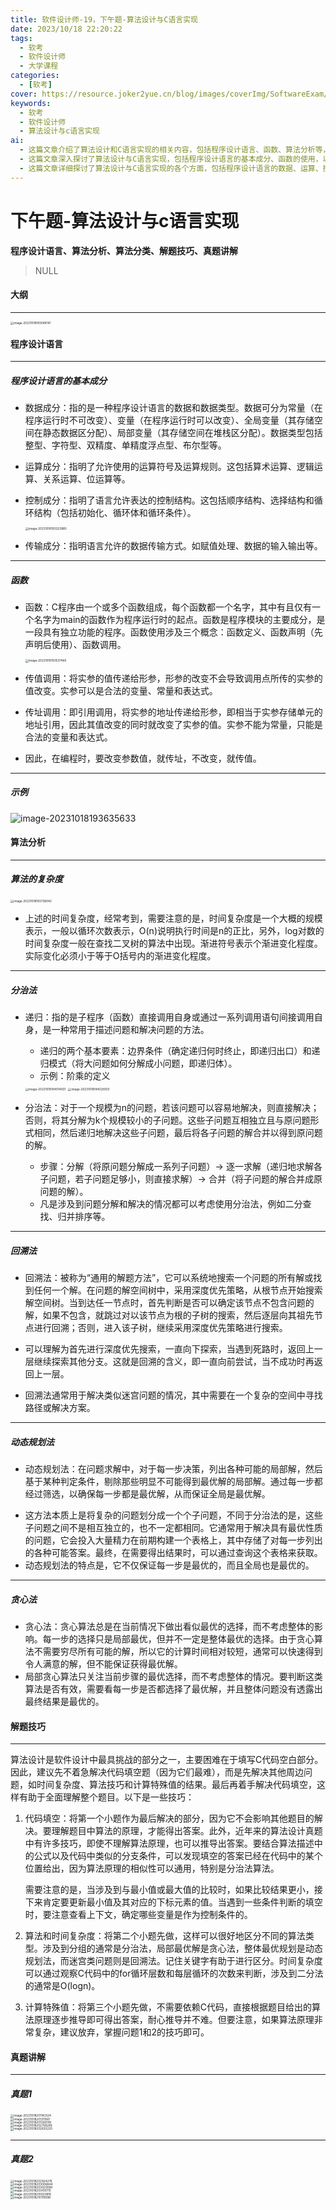 ```yaml
---
title: 软件设计师-19，下午题-算法设计与C语言实现 
date: 2023/10/18 22:20:22
tags:
  - 软考
  - 软件设计师
  - 大学课程
categories:
  - [软考]
cover: https://resource.joker2yue.cn/blog/images/coverImg/SoftwareExam/软件设计师.png
keywords:
  - 软考
  - 软件设计师
  - 算法设计与c语言实现
ai:
  - 这篇文章介绍了算法设计和C语言实现的相关内容，包括程序设计语言、函数、算法分析等，提供了解题技巧和真题解析。
  - 这篇文章深入探讨了算法设计与C语言实现，包括程序设计语言的基本成分、函数的使用，以及不同类型的算法，如动态规划、贪心法等。此外，提供了解题技巧，建议从不同题目入手，最后解决代码填空题。真题解析有助于考生理解如何应用所学知识。
  - 这篇文章详细探讨了算法设计与C语言实现的各个方面，包括程序设计语言的数据、运算、控制和传输成分，函数的定义和调用，以及算法分析中的时间复杂度、分治法、回溯法、动态规划法和贪心法。此外，提供了解题技巧，建议先解决与C代码无关的问题，然后深入分析代码填空部分。通过真题解析，读者可以更好地理解如何应用这些知识解决实际问题，为考试做好准备。
---
```

# 下午题-算法设计与c语言实现

**程序设计语言、算法分析、算法分类、解题技巧、真题讲解**

> NULL



#### 大纲

----

<img src="./软件设计师-19.assets/image-20231018193048141.png" alt="image-20231018193048141" style="zoom:33%;" />

#### 程序设计语言

---

##### 程序设计语言的基本成分

* 数据成分：指的是一种程序设计语言的数据和数据类型。数据可分为常量（在程序运行时不可改变）、变量（在程序运行时可以改变）、全局变量（其存储空间在静态数据区分配）、局部变量（其存储空间在堆栈区分配）。数据类型包括整型、字符型、双精度、单精度浮点型、布尔型等。

* 运算成分：指明了允许使用的运算符号及运算规则。这包括算术运算、逻辑运算、关系运算、位运算等。

* 控制成分：指明了语言允许表达的控制结构。这包括顺序结构、选择结构和循环结构（包括初始化、循环体和循环条件）。

  <img src="./软件设计师-19.assets/image-20231018193323985.png" alt="image-20231018193323985" style="zoom:33%;" />

* 传输成分：指明语言允许的数据传输方式。如赋值处理、数据的输入输出等。

---

##### 函数

* 函数：C程序由一个或多个函数组成，每个函数都一个名字，其中有且仅有一个名字为main的函数作为程序运行时的起点。函数是程序模块的主要成分，是一段具有独立功能的程序。函数使用涉及三个概念：函数定义、函数声明（先声明后使用）、函数调用。

  <img src="./软件设计师-19.assets/image-20231018193537460.png" alt="image-20231018193537460" style="zoom:33%;" />

* 传值调用：将实参的值传递给形参，形参的改变不会导致调用点所传的实参的值改变。实参可以是合法的变量、常量和表达式。
* 传址调用：即引用调用，将实参的地址传递给形参，即相当于实参存储单元的地址引用，因此其值改变的同时就改变了实参的值。实参不能为常量，只能是合法的变量和表达式。
* 因此，在编程时，要改变参数值，就传址，不改变，就传值。

---

##### 示例

![image-20231018193635633](./软件设计师-19.assets/image-20231018193635633.png)



#### 算法分析

---

##### 算法的复杂度

<img src="./软件设计师-19.assets/image-20231018193738042.png" alt="image-20231018193738042" style="zoom:33%;" />

* 上述的时间复杂度，经常考到，需要注意的是，时间复杂度是一个大概的规模表示，一般以循环次数表示，O(n)说明执行时间是n的正比，另外，log对数的时间复杂度一般在查找二叉树的算法中出现。渐进符号表示个渐进变化程度。实际变化必须小于等于O括号内的渐进变化程度。

----

##### 分治法

* 递归：指的是子程序（函数）直接调用自身或通过一系列调用语句间接调用自身，是一种常用于描述问题和解决问题的方法。

  - 递归的两个基本要素：边界条件（确定递归何时终止，即递归出口）和递归模式（将大问题如何分解成小问题，即递归体）。
  - 示例：阶乘的定义

  <img src="./软件设计师-19.assets/image-20231018194014931.png" alt="image-20231018194014931" style="zoom:33%;" />

  <img src="./软件设计师-19.assets/image-20231018194029303.png" alt="image-20231018194029303" style="zoom:33%;" />

* 分治法：对于一个规模为n的问题，若该问题可以容易地解决，则直接解决；否则，将其分解为k个规模较小的子问题。这些子问题互相独立且与原问题形式相同，然后递归地解决这些子问题，最后将各子问题的解合并以得到原问题的解。

  - 步骤：分解（将原问题分解成一系列子问题）→ 逐一求解（递归地求解各子问题，若子问题足够小，则直接求解）→ 合并（将子问题的解合并成原问题的解）。
  - 凡是涉及到问题分解和解决的情况都可以考虑使用分治法，例如二分查找、归并排序等。

----

##### 回溯法

* 回溯法：被称为“通用的解题方法”，它可以系统地搜索一个问题的所有解或找到任何一个解。在问题的解空间树中，采用深度优先策略，从根节点开始搜索解空间树。当到达任一节点时，首先判断是否可以确定该节点不包含问题的解，如果不包含，就跳过对以该节点为根的子树的搜索，然后逐层向其祖先节点进行回溯；否则，进入该子树，继续采用深度优先策略进行搜索。

* 可以理解为首先进行深度优先搜索，一直向下探索，当遇到死路时，返回上一层继续探索其他分支。这就是回溯的含义，即一直向前尝试，当不成功时再返回上一层。

* 回溯法通常用于解决类似迷宫问题的情况，其中需要在一个复杂的空间中寻找路径或解决方案。

----

##### 动态规划法

- 动态规划法：在问题求解中，对于每一步决策，列出各种可能的局部解，然后基于某种判定条件，剔除那些明显不可能得到最优解的局部解。通过每一步都经过筛选，以确保每一步都是最优解，从而保证全局是最优解。

* 这方法本质上是将复杂的问题划分成一个个子问题，不同于分治法的是，这些子问题之间不是相互独立的，也不一定都相同。它通常用于解决具有最优性质的问题，它会投入大量精力在前期构建一个表格上，其中存储了对每一步列出的各种可能答案。最终，在需要得出结果时，可以通过查询这个表格来获取。
* 动态规划法的特点是，它不仅保证每一步是最优的，而且全局也是最优的。

---

##### 贪心法

* 贪心法：贪心算法总是在当前情况下做出看似最优的选择，而不考虑整体的影响。每一步的选择只是局部最优，但并不一定是整体最优的选择。由于贪心算法不需要穷尽所有可能的解，所以它的计算时间相对较短，通常可以快速得到令人满意的解，但不能保证获得最优解。
* 局部贪心算法只关注当前步骤的最优选择，而不考虑整体的情况。要判断这类算法是否有效，需要看每一步是否都选择了最优解，并且整体问题没有透露出最终结果是最优的。



#### 解题技巧

---

算法设计是软件设计中最具挑战的部分之一，主要困难在于填写C代码空白部分。因此，建议先不着急解决代码填空题（因为它们最难），而是先解决其他周边问题，如时间复杂度、算法技巧和计算特殊值的结果。最后再着手解决代码填空，这样有助于全面理解整个题目。以下是一些技巧：

1. 代码填空：将第一个小题作为最后解决的部分，因为它不会影响其他题目的解决。要理解题目中算法的原理，才能得出答案。此外，近年来的算法设计真题中有许多技巧，即使不理解算法原理，也可以推导出答案。要结合算法描述中的公式以及代码中类似的分支条件，可以发现填空的答案已经在代码中的某个位置给出，因为算法原理的相似性可以通用，特别是分治法算法。

   需要注意的是，当涉及到与最小值或最大值的比较时，如果比较结果更小，接下来肯定要更新最小值及其对应的下标元素的值。当遇到一些条件判断的填空时，要注意查看上下文，确定哪些变量是作为控制条件的。

2. 算法和时间复杂度：将第二个小题先做，这样可以很好地区分不同的算法类型。涉及到分组的通常是分治法，局部最优解是贪心法，整体最优规划是动态规划法，而迷宫类问题则是回溯法。记住关键字有助于进行区分。时间复杂度可以通过观察C代码中的for循环层数和每层循环的次数来判断，涉及到二分法的通常是O(logn)。

3. 计算特殊值：将第三个小题先做，不需要依赖C代码，直接根据题目给出的算法原理逐步推导即可得出答案，耐心推导并不难。但要注意，如果算法原理非常复杂，建议放弃，掌握问题1和2的技巧即可。





#### 真题讲解

---

##### 真题1

<div class="image-container" style="display: flex; flex-direction: column;" >
  <img src="./软件设计师-19.assets/image-20231018201142524.png" alt="image-20231018201142524" style="zoom:33%;" />
  <img src="./软件设计师-19.assets/image-20231018201311061.png" alt="image-20231018201311061" style="zoom:33%;" />
  <img src="./软件设计师-19.assets/image-20231018201326149.png" alt="image-20231018201326149" style="zoom:33%;" />
</div>

<div class="image-container" style="display: flex; flex-direction: column;" >
  <img src="./软件设计师-19.assets/image-20231018202758299.png" alt="image-20231018202758299" style="zoom:33%;" />
  <img src="./软件设计师-19.assets/image-20231018202833220.png" alt="image-20231018202833220" style="zoom:33%;" />
</div>


----

##### 真题2

<div class="image-container" style="display: flex; flex-direction: column;" >
  <img src="./软件设计师-19.assets/image-20231018202924276.png" alt="image-20231018202924276" style="zoom:33%;" />
  <img src="./软件设计师-19.assets/image-20231018203006844.png" alt="image-20231018203006844" style="zoom:33%;" />
  <img src="./软件设计师-19.assets/image-20231018203020089.png" alt="image-20231018203020089" style="zoom:33%;" />
  <img src="./软件设计师-19.assets/image-20231018203410715.png" alt="image-20231018203410715" style="zoom:33%;" />
</div>


<div class="image-container" style="display: flex; flex-direction: column;" >
  <img src="./软件设计师-19.assets/image-20231018210020816.png" alt="image-20231018210020816" style="zoom:33%;" />
  <img src="./软件设计师-19.assets/image-20231018210119098.png" alt="image-20231018210119098" style="zoom:33%;" />
</div>


